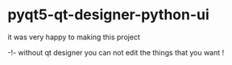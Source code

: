 # pyqt5-qt-designer-python-ui
it was very happy to making this project

-!- without qt designer you can not edit the things that you want !
